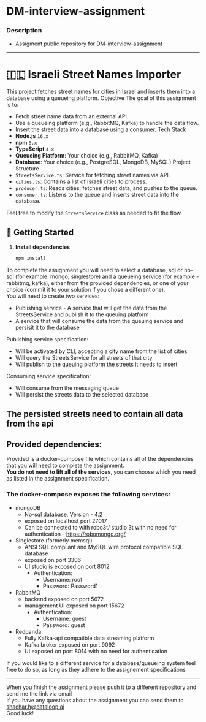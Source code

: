 # **DM-interview-assignment**
### Description
 - Assigment public repository for DM-interview-assignment
 ---
 # 🇮🇱 Israeli Street Names Importer
This project fetches street names for cities in Israel and inserts them into a database using a queueing platform.
Objective
The goal of this assignment is to:
- Fetch street name data from an external API.
- Use a queueing platform (e.g., RabbitMQ, Kafka) to handle the data flow.
- Insert the street data into a database using a consumer.
Tech Stack
- **Node.js** `16.x`
- **npm** `8.x`
- **TypeScript** `4.x`
- **Queueing Platform**: Your choice (e.g., RabbitMQ, Kafka)
- **Database**: Your choice (e.g., PostgreSQL, MongoDB, MySQL)
Project Structure
- `StreetsService.ts`: Service for fetching street names via API.
- `cities.ts`: Contains a list of Israeli cities to process.
- `producer.ts`: Reads cities, fetches street data, and pushes to the queue.
- `consumer.ts`: Listens to the queue and inserts street data into the database.




Feel free to modify the `StreetsService` class as needed to fit the flow.

## 🚀 Getting Started

1. **Install dependencies**  
   ```bash
   npm install


To complete the assignment you will need to select a database, sql or no-sql (for example: mongo, singlestore) and a queueing service (for example - rabbitmq, kafka), either from the provided dependencies, or one of your choice (commit it to your solution if you chose a different one).\
You will need to create two services:
 - Publishing service - A service that will get the data from the StreetsService and publish it to the queuing platform
 - A service that will consume the data from the queuing service and persisit it to the database

 Publishing service specification:
  - Will be activated by CLI, accepting a city name from the list of cities
  - Will query the StreetsService for all streets of that city
  - Will publish to the queuing platform the streets it needs to insert

Consuming service specification:
  - Will consume from the messaging queue
  - Will persist the streets data to the selected database

The persisted streets need to contain all data from the api
---
## Provided dependencies:
 Provided is a docker-compose file which contains all of the dependencies that you will need to complete the assignment.\
 **You do not need to lift all of the services**, you can choose which you need as listed in the assignment specification.
 ### The docker-compose exposes the following services:
  - mongoDB
  	- No-sql database, Version - 4.2
	- exposed on localhost port  27017
	- Can be connected to with robo3t/ studio 3t with no need for authentication - https://robomongo.org/
  - Singlestore (formerly memsql)
  	- ANSI SQL compliant and MySQL wire protocol compatible SQL database
	- exposed on port 3306
	- UI studio is exposed on port 8012
		- Authentication:
			- Username: root
			- Password: Password1
 - RabbitMQ
	- backend exposed on port 5672
	- management UI exposed on port 15672
		- Authentication:
			- Username: guest
			- Password: guest
 - Redpanda
	- Fully Kafka-api compatible data streaming platform
	- Kafka broker exposed on port 9092
	- UI exposed on port 8014 with no need for authentication

If you would like to a different service for a database/queueing system feel free to do so, as long as they adhere to the assignement specifications


---
When you finish the assignment please push it to a different repository and send me the link via email\
If you have any questions about the assignment you can send them to shachar.h@dataloop.ai\
Good luck!
